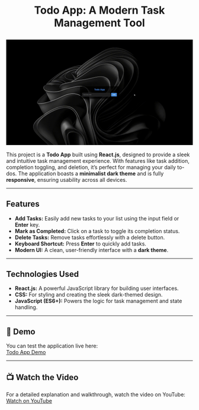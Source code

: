 # <p align="center">Todo App: A Modern Task Management Tool</p>

<p align="center">
  <img src="https://github.com/ferdi-ulas/react-todo-app/blob/main/src/todoapp.gif" alt="Todo App GIF">
</p>

This project is a **Todo App** built using **React.js**, designed to provide a sleek and intuitive task management experience. With features like task addition, completion toggling, and deletion, it’s perfect for managing your daily to-dos. The application boasts a **minimalist dark theme** and is fully **responsive**, ensuring usability across all devices.

---

## Features
- **Add Tasks:** Easily add new tasks to your list using the input field or **Enter** key.
- **Mark as Completed:** Click on a task to toggle its completion status.
- **Delete Tasks:** Remove tasks effortlessly with a delete button.
- **Keyboard Shortcut:** Press **Enter** to quickly add tasks.
- **Modern UI:** A clean, user-friendly interface with a **dark theme**.

---

## Technologies Used
- **React.js:** A powerful JavaScript library for building user interfaces.
- **CSS:** For styling and creating the sleek dark-themed design.
- **JavaScript (ES6+):** Powers the logic for task management and state handling.

---

## 🚀 Demo
You can test the application live here:  
[Todo App Demo](https://react-todo-app-two-ivory.vercel.app/)

---

## 📺 Watch the Video
For a detailed explanation and walkthrough, watch the video on YouTube:  
[Watch on YouTube](https://react-todo-app-two-ivory.vercel.app/)





